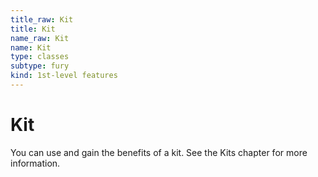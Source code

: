 ```yaml
---
title_raw: Kit
title: Kit
name_raw: Kit
name: Kit
type: classes
subtype: fury
kind: 1st-level features
---
```


# Kit

You can use and gain the benefits of a kit. See the Kits chapter for more information.
